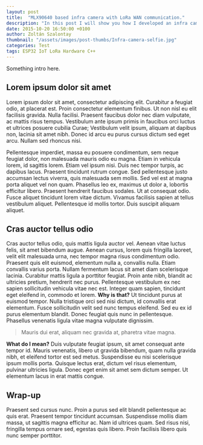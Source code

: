 ```yaml
---
layout: post
title:  "MLX90640 based infra camera with LoRa WAN communication."
description: "In this post I will show you how I developed an infra camera with LoRa communication."
date: 2015-10-20 16:50:00 +0100
author: Zoltán Szalontay
thumbnail: "/assets/images/post-thumbs/Infra-camera-selfie.jpg"
categories: Test
tags: ESP32 IoT LoRa Hardware C++
---
```

Something intro here.

## Lorem ipsum dolor sit amet
Lorem ipsum dolor sit amet, consectetur adipiscing elit. Curabitur a feugiat odio, at placerat est. Proin consectetur elementum finibus. Ut non nisl eu elit facilisis gravida. Nulla facilisi. Praesent faucibus dolor nec diam vulputate, ac mattis risus tempus. Vestibulum ante ipsum primis in faucibus orci luctus et ultrices posuere cubilia Curae; Vestibulum velit ipsum, aliquam at dapibus non, lacinia sit amet nibh. Donec id arcu eu purus cursus dictum sed eget arcu. Nullam sed rhoncus nisi.

Pellentesque imperdiet, massa eu posuere condimentum, sem neque feugiat dolor, non malesuada mauris odio eu magna. Etiam in vehicula lorem, id sagittis lorem. Etiam vel ipsum nisi. Duis nec tempor turpis, ac dapibus lacus. Praesent tincidunt rutrum congue. Sed pellentesque justo accumsan lectus viverra, quis malesuada sem mollis. Sed vel est at magna porta aliquet vel non quam. Phasellus leo ex, maximus ut dolor a, lobortis efficitur libero. Praesent hendrerit faucibus sodales. Ut at consequat odio. Fusce aliquet tincidunt lorem vitae dictum. Vivamus facilisis sapien at tellus vestibulum aliquet. Pellentesque id mollis tortor. Duis suscipit aliquam aliquet.

## Cras auctor tellus odio

Cras auctor tellus odio, quis mattis ligula auctor vel. Aenean vitae luctus felis, sit amet bibendum augue. Aenean cursus, lorem quis fringilla laoreet, velit elit malesuada urna, nec tempor magna risus condimentum odio. Praesent quis elit euismod, elementum nulla a, convallis nulla. Etiam convallis varius porta. Nullam fermentum lacus sit amet diam scelerisque lacinia. Curabitur mattis ligula a porttitor feugiat. Proin ante nibh, blandit ac ultricies pretium, hendrerit nec purus. Pellentesque vestibulum ex nec sapien sollicitudin vehicula vitae nec est. Integer quam sapien, tincidunt eget eleifend in, commodo et lorem. **Why is that?** Ut tincidunt purus at euismod tempor. Nulla tristique orci sed nisi dictum, id convallis erat elementum. Fusce sollicitudin velit sed nunc tempus eleifend. Sed eu ex id purus elementum blandit. Donec feugiat quis nunc in pellentesque. Phasellus venenatis ligula vitae magna vulputate dignissim.

> Mauris dui erat, aliquam nec gravida at, pharetra vitae magna.

**What do I mean?** Duis vulputate feugiat ipsum, sit amet consequat ante tempor id. Mauris venenatis, libero ut gravida bibendum, quam nulla gravida nibh, et eleifend tortor est sed metus. Suspendisse eu nisi scelerisque ipsum mollis porta. Quisque lectus erat, dictum vel risus elementum, pulvinar ultricies ligula. Donec eget enim sit amet sem dictum semper. Ut elementum lacus in erat mattis congue.

## Wrap-up
Praesent sed cursus nunc. Proin a purus sed elit blandit pellentesque ac quis erat. Praesent tempor tincidunt accumsan. Suspendisse mollis diam massa, ut sagittis magna efficitur ac. Nam id ultrices quam. Sed risus nisi, fringilla tempus ornare sed, egestas quis libero. Proin facilisis libero quis nunc semper porttitor.
